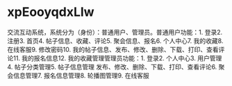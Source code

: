 # xpEooyqdxLIw
交流互动系统，系统分为（身份）：普通用户、管理员。普通用户功能：1. 登录2. 注册3. 首页4. 帖子信息、收藏、评论5. 聚会信息、报名6. 个人中心7. 我的收藏8. 在线客服9. 修改密码10. 我的帖子信息、发布、修改、删除、下载、打印、查看评论11. 我的报名信息12. 我的收藏管理管理员功能：1. 登录2. 个人中心3. 用户管理4. 帖子分类管理5. 帖子信息管理 发布、修改、删除、下载、打印、查看评论6. 聚会信息管理7. 报名信息管理8. 轮播图管理9. 在线客服 
